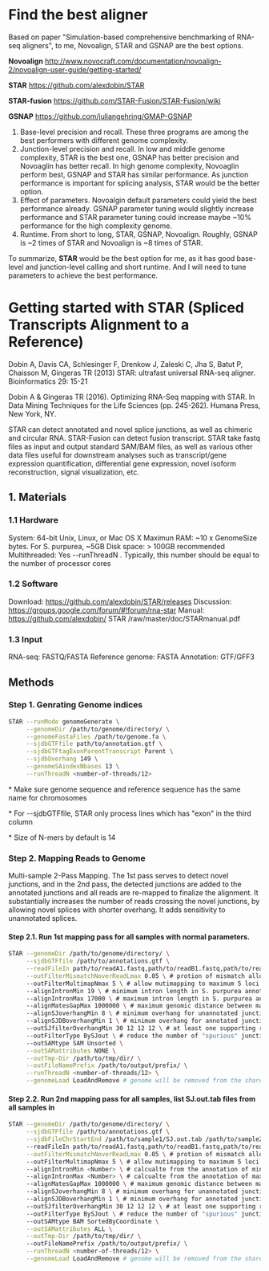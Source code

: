 # Find the best aligner

Based on paper "Simulation-based comprehensive benchmarking of RNA-seq aligners", to me, Novoalign, STAR and GSNAP are the best options. 

**Novoalign**
http://www.novocraft.com/documentation/novoalign-2/novoalign-user-guide/getting-started/

**STAR**
https://github.com/alexdobin/STAR

**STAR-fusion**
https://github.com/STAR-Fusion/STAR-Fusion/wiki

**GSNAP**
https://github.com/juliangehring/GMAP-GSNAP

1. Base-level precision and recall. These three programs are among the best performers with different genome complexity.
2. Junction-level precision and recall. In low and middle genome complexity, STAR is the best one, GSNAP has better precision and Novoaglin has better recall. In high genome complexity, Novoaglin perform best, GSNAP and STAR has similar performance. As junction performance is important for splicing analysis, STAR would be the better option.
3. Effect of parameters. Novoalgin default parameters could yield the best performance already. GSNAP parameter tuning would slightly increase performance and STAR parameter tuning could increase maybe ~10% performance for the high complexity genome. 
4. Runtime. From short to long, STAR, GSNAP, Novoalign. Roughly, GSNAP is ~2 times of STAR and Novoalign is ~8 times of STAR.

To summarize, **STAR** would be the best option for me, as it has good base-level and junction-level calling and short runtime. And I will need to tune parameters to achieve the best performance. 

# Getting started with STAR (Spliced Transcripts Alignment to a Reference)

Dobin A, Davis CA, Schlesinger F, Drenkow J, Zaleski C, Jha S, Batut P, Chaisson M, Gingeras TR (2013) STAR: ultrafast universal RNA-seq aligner. Bioinformatics 29: 15-21

Dobin A & Gingeras TR (2016). Optimizing RNA-Seq mapping with STAR. In Data Mining Techniques for the Life Sciences (pp. 245-262). Humana Press, New York, NY.

STAR can detect annotated and novel splice junctions, as well as chimeric and circular RNA. STAR-Fusion can detect fusion transcript. STAR take fastq files as input and output standard SAM/BAM files, as well as various other data files useful for downstream analyses such as transcript/gene expression quantification, differential gene expression, novel isoform reconstruction, signal visualization, etc. 

## 1. Materials
### 1.1 Hardware
System: 64-bit Unix, Linux, or Mac OS X
Maximun RAM: ~10 x GenomeSize bytes. For S. purpurea, ~5GB
Disk space: > 100GB recommended
Multithreaded: Yes --runThreadN <number-of-threads>. Typically, this number should be equal to the number of processor cores

### 1.2 Software
Download: https://github.com/alexdobin/STAR/releases
Discussion: https://groups.google.com/forum/#!forum/rna-star
Manual: https://github.com/alexdobin/ STAR /raw/master/doc/STARmanual.pdf

### 1.3 Input
RNA-seq: FASTQ/FASTA
Reference genome: FASTA
Annotation: GTF/GFF3

## Methods
### Step 1. Genrating Genome indices
```sh
STAR --runMode genomeGenerate \
     --genomeDir /path/to/genome/directory/ \
     --genomeFastaFiles /path/to/genome.fa \
     --sjdbGTFfile path/to/annotation.gtf \
     --sjdbGTFtagExonParentTranscript Parent \
     --sjdbOverhang 149 \
     --genomeSAindexNbases 13 \
     --runThreadN <number-of-threads/12>
```
\* Make sure genome sequence and reference sequence has the same name for chromosomes

\* For --sjdbGTFfile, STAR only process lines which has "exon" in the third column

\* Size of N-mers by default is 14

### Step 2. Mapping Reads to Genome
Multi-sample 2-Pass Mapping. The 1st pass serves to detect novel junctions, and in the 2nd pass, the detected junctions are added to the annotated junctions and all reads are re-mapped to finalize the alignment. It substantially increases the number of reads crossing the novel junctions, by allowing novel splices with shorter overhang. It adds sensitivity to unannotated splices. 
#### Step 2.1. Run 1st mapping pass for all samples with normal parameters.
```sh
STAR --genomeDir /path/to/genome/directory/ \
     --sjdbGTFfile /path/to/annotations.gtf \
     --readFileIn path/to/readA1.fastq,path/to/readB1.fastq,path/to/readC1.fastq... path/to/readA2.fastq,path/to/readB2.fastq,path/to/readC2.fastq... \
     --outFilterMismatchNoverReadLmax 0.05 \ # protion of mismatch allowed for the mapped reads
     --outFilterMultimapNmax 5 \ # allow mutimapping to maximum 5 loci
     --alignIntronMin 19 \ # minimum intron length in S. purpurea annotation is 20
     --alignIntronMax 17000 \ # maximum intron length in S. purpurea annotation is 16653
     --alignMatesGapMax 1000000 \ # maximum genomic distance between mates, need to be larger than --alignIntronMax
     --alignSJoverhangMin 8 \ # minimum overhang for unannotated junctions
     --alignSJDBoverhangMin 1 \ # minimum overhang for annotated junctions
     --outSJfilterOverhangMin 30 12 12 12 \ # at least one supporting read has a large enough overhang >= 15 for noncanonical and 8 for unannotated canonical motifs, default was 30 12 12 12
     --outFilterType BySJout \ # reduce the number of "spurious" junctions
     --outSAMtype SAM Unsorted \
     --outSAMattributes NONE \
     --outTmp-Dir /path/to/tmp/dir/ \
     --outFileNamePrefix /path/to/output/prefix/ \
     --runThreadN <number-of-threads/12> \
     --genomeLoad LoadAndRemove # genome will be removed from the shared memory once all STAR jobs using it exit
```

#### Step 2.2. Run 2nd mapping pass for all samples, list SJ.out.tab files from all samples in 
```sh
STAR --genomeDir /path/to/genome/directory/ \
     --sjdbGTFfile /path/to/annotations.gtf \
     --sjdbFileChrStartEnd /path/to/sample1/SJ.out.tab /path/to/sample2/SJ.out.tab ...
     --readFileIn path/to/readA1.fastq,path/to/readB1.fastq,path/to/readC1.fastq,... path/to/readA2.fastq,path/to/readB2.fastq,path/to/readC2.fastq,... \
     --outFilterMismatchNoverReadLmax 0.05 \ # protion of mismatch allowed for the mapped reads
     --outFilterMultimapNmax 5 \ # allow mutimapping to maximum 5 loci
     --alignIntronMin <Number> \ # calcualte from the annotation of minimum intron size and use it as a guide for this parameter
     --alignIntronMax <Number> \ # calcualte from the annotation of maximum intron size and use it as a guide for this parameter
     --alignMatesGapMax 1000000 \ # maximum genomic distance between mates, need to be larger than --alignIntronMax
     --alignSJoverhangMin 8 \ # minimum overhang for unannotated junctions
     --alignSJDBoverhangMin 1 \ # minimum overhang for annotated junctions
     --outSJfilterOverhangMin 30 12 12 12 \ # at least one supporting read has a large enough overhang >= 15 for noncanonical and 8 for unannotated canonical motifs, default was 30 12 12 12
     --outFilterType BySJout \ # reduce the number of "spurious" junctions
     --outSAMtype BAM SortedByCoordinate \
     --outSAMattributes ALL \
     --outTmp-Dir /path/to/tmp/dir/ \ 
     --outFileNamePrefix /path/to/output/prefix/ \
     --runThreadN <number-of-threads/12> \
     --genomeLoad LoadAndRemove # genome will be removed from the shared memory once all STAR jobs using it exit
```
